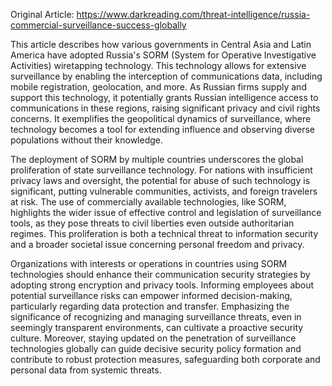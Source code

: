 Original Article: https://www.darkreading.com/threat-intelligence/russia-commercial-surveillance-success-globally

This article describes how various governments in Central Asia and Latin America have adopted Russia's SORM (System for Operative Investigative Activities) wiretapping technology. This technology allows for extensive surveillance by enabling the interception of communications data, including mobile registration, geolocation, and more. As Russian firms supply and support this technology, it potentially grants Russian intelligence access to communications in these regions, raising significant privacy and civil rights concerns. It exemplifies the geopolitical dynamics of surveillance, where technology becomes a tool for extending influence and observing diverse populations without their knowledge.

The deployment of SORM by multiple countries underscores the global proliferation of state surveillance technology. For nations with insufficient privacy laws and oversight, the potential for abuse of such technology is significant, putting vulnerable communities, activists, and foreign travelers at risk. The use of commercially available technologies, like SORM, highlights the wider issue of effective control and legislation of surveillance tools, as they pose threats to civil liberties even outside authoritarian regimes. This proliferation is both a technical threat to information security and a broader societal issue concerning personal freedom and privacy.

Organizations with interests or operations in countries using SORM technologies should enhance their communication security strategies by adopting strong encryption and privacy tools. Informing employees about potential surveillance risks can empower informed decision-making, particularly regarding data protection and transfer. Emphasizing the significance of recognizing and managing surveillance threats, even in seemingly transparent environments, can cultivate a proactive security culture. Moreover, staying updated on the penetration of surveillance technologies globally can guide decisive security policy formation and contribute to robust protection measures, safeguarding both corporate and personal data from systemic threats.